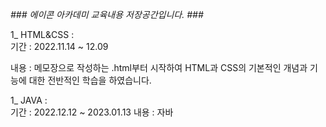  _### 에이콘 아카데미 교육내용 저장공간입니다. ###_
 
 1_ HTML&CSS :  
 기간 : 2022.11.14 ~ 12.09
 
 내용 : 
 메모장으로 작성하는 .html부터 시작하여 HTML과 CSS의 기본적인 개념과 기능에 대한 전반적인 학습을 하였습니다.
 
 
 1_ JAVA :  
 기간 : 2022.12.12 ~ 2023.01.13
 내용 : 
 자바
 
 
 

<!--
**J-SSS/J-SSS** is a ✨ _special_ ✨ repository because its `README.md` (this file) appears on your GitHub profile.

Here are some ideas to get you started:

- 🔭 I’m currently working on ...
- 🌱 I’m currently learning ...
- 👯 I’m looking to collaborate on ...
- 🤔 I’m looking for help with ...
- 💬 Ask me about ...
- 📫 How to reach me: ...
- 😄 Pronouns: ...
- ⚡ Fun fact: ...
-->
